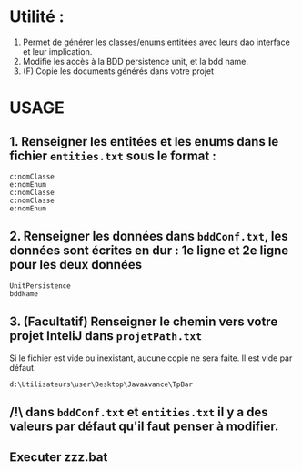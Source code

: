 # Utilité :
1. Permet de générer les classes/enums entitées avec leurs dao interface et leur implication.
2. Modifie les accès à la BDD persistence unit, et la bdd name. 
3. (F) Copie les documents générés dans votre projet
# USAGE
## 1. Renseigner les entitées et les enums dans le fichier `entities.txt` sous le format :
```
c:nomClasse
e:nomEnum
c:nomClasse
c:nomClasse
e:nomEnum
```

## 2. Renseigner les données dans `bddConf.txt`, les données sont écrites en dur : 1e ligne et 2e ligne pour les deux données
```
UnitPersistence
bddName
```

## 3. (Facultatif) Renseigner le chemin vers votre projet InteliJ dans `projetPath.txt`
Si le fichier est vide ou inexistant, aucune copie ne sera faite. Il est vide par défaut.
```
d:\Utilisateurs\user\Desktop\JavaAvance\TpBar
```


## /!\ dans `bddConf.txt` et `entities.txt` il y a des valeurs par défaut qu'il faut penser à modifier.

## Executer zzz.bat